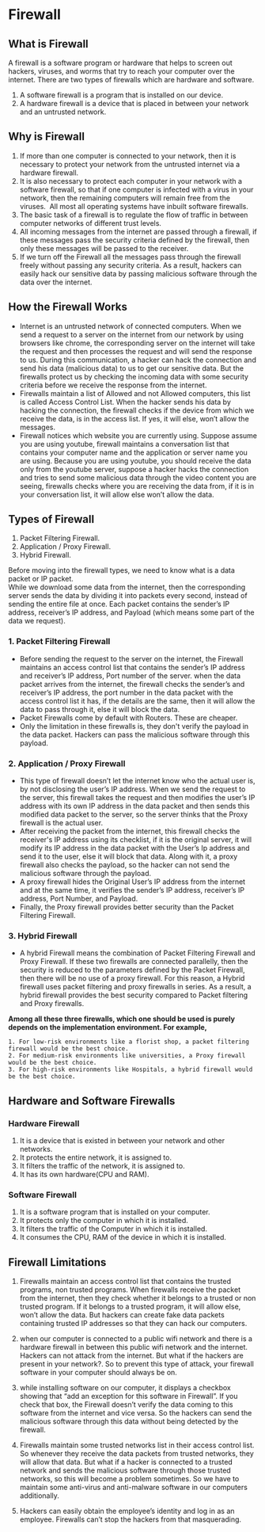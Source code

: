 # Firewall

## What is Firewall
A firewall is a software program or hardware that helps to screen out hackers, viruses, and worms that try to reach your computer over the internet. There are two types of firewalls which are hardware and software.

1. A software firewall is a program that is installed on our device.
2. A hardware firewall is a device that is placed in between your network and an untrusted network.

## Why is Firewall
1. If more than one computer is connected to your network, then it is necessary to protect your network from the untrusted internet via a hardware firewall. 
2. It is also necessary to protect each computer in your network with a software firewall, so that if one computer is infected with a virus in your network, then the remaining computers will remain free from the viruses. 
All most all operating systems have inbuilt software firewalls.
3. The basic task of a firewall is to regulate the flow of traffic in between computer networks of different trust levels.
4. All incoming messages from the internet are passed through a firewall, if these messages pass the security criteria defined by the firewall, then only these messages will be passed to the receiver.
5. If we turn off the Firewall all the messages pass through the firewall freely without passing any security criteria. As a result, hackers can easily hack our sensitive data by passing malicious software through the data over the internet.
## How the Firewall Works
* Internet is an untrusted network of connected computers. When we send a request to a server on the internet from our network by using browsers like chrome, the corresponding server on the internet will take the request and then processes the request and will send the response to us. During this communication, a hacker can hack the connection and send his data (malicious data) to us to get our sensitive data. But the firewalls protect us by checking the incoming data with some security criteria before we receive the response from the internet.
* Firewalls maintain a list of Allowed and not Allowed computers, this list is called Access Control List. When the hacker sends his data by hacking the connection, the firewall checks if the device from which we receive the data, is in the access list. If yes, it will else, won’t allow the messages.
* Firewall notices which website you are currently using. Suppose assume you are using youtube, firewall maintains a conversation list that contains your computer name and the application or server name you are using. Because you are using youtube, you should receive the data only from the youtube server, suppose a hacker hacks the connection and tries to send some malicious data through the video content you are seeing, firewalls checks where you are receiving the data from, if it is in your conversation list, it will allow else won’t allow the data.
## Types of Firewall
1. Packet Filtering Firewall.
2. Application / Proxy Firewall.
3. Hybrid Firewall.

Before moving into the firewall types, we need to know what is a data packet or IP packet.<br />
While we download some data from the internet, then the corresponding server sends the data by dividing it into packets every second, instead of sending the entire file at once. Each packet contains the sender’s IP address, receiver’s IP address, and Payload (which means some part of the data we request).

### 1. Packet Filtering Firewall
* Before sending the request to the server on the internet, the Firewall maintains an access control list that contains the sender’s IP address and receiver’s IP address, Port number of the server. when the data packet arrives from the internet, the firewall checks the sender’s and receiver’s IP address, the port number in the data packet with the access control list it has, if the details are the same, then it will allow the data to pass through it, else it will block the data.
* Packet Firewalls come by default with Routers. These are cheaper.
* Only the limitation in these firewalls is, they don't verify the payload in the data packet. Hackers can pass the malicious software through this payload.

### 2. Application / Proxy Firewall
* This type of firewall doesn’t let the internet know who the actual user is, by not disclosing the user’s IP address. When we send the request to the server, this firewall takes the request and then modifies the user’s IP address with its own IP address in the data packet and then sends this modified data packet to the server, so the server thinks that the Proxy firewall is the actual user.
* After receiving the packet from the internet, this firewall checks the receiver's IP address using its checklist, if it is the original server, it will modify its IP address in the data packet with the User’s Ip address and send it to the user, else it will block that data. Along with it, a proxy firewall also checks the payload, so the hacker can not send the malicious software through the payload.
* A proxy firewall hides the Original User’s IP address from the internet and at the same time, it verifies the sender’s IP address, receiver’s IP address, Port Number, and Payload.
* Finally, the Proxy firewall provides better security than the Packet Filtering Firewall.

### 3. Hybrid Firewall
* A hybrid Firewall means the combination of Packet Filtering Firewall and Proxy Firewall. If these two firewalls are connected parallelly, then the security is reduced to the parameters defined by the Packet Firewall, then there will be no use of a proxy firewall. For this reason, a Hybrid firewall uses packet filtering and proxy firewalls in series. As a result, a hybrid firewall provides the best security compared to Packet filtering and Proxy firewalls.

**Among all these three firewalls, which one should be used is purely depends on the implementation environment. For example,** 
```
1. For low-risk environments like a florist shop, a packet filtering firewall would be the best choice.
2. For medium-risk environments like universities, a Proxy firewall would be the best choice.
3. For high-risk environments like Hospitals, a hybrid firewall would be the best choice.
```
## Hardware and Software Firewalls
### Hardware Firewall
1. It is a device that is existed in between your network and other networks.
2. It protects the entire network, it is assigned to.
3. It filters the traffic of the network, it is assigned to.
4. It has its own hardware(CPU and RAM).

### Software Firewall
1. It is a software program that is installed on your computer.
2. It protects only the computer in which it is installed.
3. It filters the traffic of the Computer in which it is installed.
4. It consumes the CPU, RAM of the device in which it is installed.

## Firewall Limitations
1. Firewalls maintain an access control list that contains the trusted programs, non trusted programs. When firewalls receive the packet from the internet, then they check whether it belongs to a trusted or non trusted program. If it belongs to a trusted program, it will allow else, won’t allow the data. But hackers can create fake data packets containing trusted IP addresses so that they can hack our computers.

2. when our computer is connected to a public wifi network and there is a hardware firewall in between this public wifi network and the internet. Hackers can not attack from the internet. But what if the hackers are present in your network?. So to prevent this type of attack, your firewall software in your computer should always be on.

3. while installing software on our computer, it displays a checkbox showing that “add an exception for this software in Firewall”. If you check that box, the Firewall doesn’t verify the data coming to this software from the internet and vice versa. So the hackers can send the malicious software through this data without being detected by the firewall.

4. Firewalls maintain some trusted networks list in their access control list. So whenever they receive the data packets from trusted networks, they will allow that data. But what if a hacker is connected to a trusted network and sends the malicious software through those trusted networks, so this will become a problem sometimes. So we have to maintain some anti-virus and anti-malware software in our computers additionally.

5. Hackers can easily obtain the employee’s identity and log in as an employee. Firewalls can’t stop the hackers from that masquerading.
